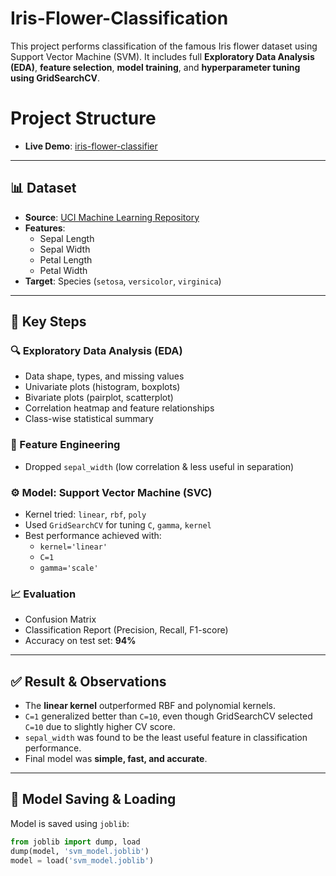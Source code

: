 # Iris-Flower-Classification

This project performs classification of the famous Iris flower dataset using Support Vector Machine (SVM). It includes full **Exploratory Data Analysis (EDA)**, **feature selection**, **model training**, and **hyperparameter tuning using GridSearchCV**.

# Project Structure

- **Live Demo**: [iris-flower-classifier](https://iris-flower-classificationgit-hv98qvgw44zehzm2pnn8ck.streamlit.app/)

---

## 📊 Dataset

- **Source**: [UCI Machine Learning Repository](https://archive.ics.uci.edu/ml/datasets/iris)
- **Features**:
  - Sepal Length
  - Sepal Width
  - Petal Length
  - Petal Width
- **Target**: Species (`setosa`, `versicolor`, `virginica`)

---

## 🧪 Key Steps

### 🔍 Exploratory Data Analysis (EDA)
- Data shape, types, and missing values
- Univariate plots (histogram, boxplots)
- Bivariate plots (pairplot, scatterplot)
- Correlation heatmap and feature relationships
- Class-wise statistical summary

### 📐 Feature Engineering
- Dropped `sepal_width` (low correlation & less useful in separation)

### ⚙️ Model: Support Vector Machine (SVC)
- Kernel tried: `linear`, `rbf`, `poly`
- Used `GridSearchCV` for tuning `C`, `gamma`, `kernel`
- Best performance achieved with:
  - `kernel='linear'`
  - `C=1`
  - `gamma='scale'`

### 📈 Evaluation
- Confusion Matrix
- Classification Report (Precision, Recall, F1-score)
- Accuracy on test set: **94%**

---

## ✅ Result & Observations

- The **linear kernel** outperformed RBF and polynomial kernels.
- `C=1` generalized better than `C=10`, even though GridSearchCV selected `C=10` due to slightly higher CV score.
- `sepal_width` was found to be the least useful feature in classification performance.
- Final model was **simple, fast, and accurate**.

---

## 💾 Model Saving & Loading

Model is saved using `joblib`:
```python
from joblib import dump, load
dump(model, 'svm_model.joblib')
model = load('svm_model.joblib')
